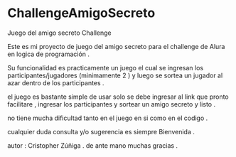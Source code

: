 # ChallengeAmigoSecreto
Juego del amigo secreto Challenge

Este es mi proyecto de juego del amigo secreto para el challenge de Alura en logica de programación .

Su funcionalidad es practicamente un juego el cual se ingresan los participantes/jugadores (minimamente 2 )
y luego se sortea un jugador al azar dentro de los participantes .

el juego es bastante simple de usar solo se debe ingresar al link que pronto facilitare ,
ingresar los participantes y sortear un amigo secreto y listo .

no tiene mucha dificultad tanto en el juego en si como en el codigo .

cualquier duda consulta y/o sugerencia es siempre Bienvenida .

autor : Cristopher Zúñiga . de ante mano muchas gracias .
